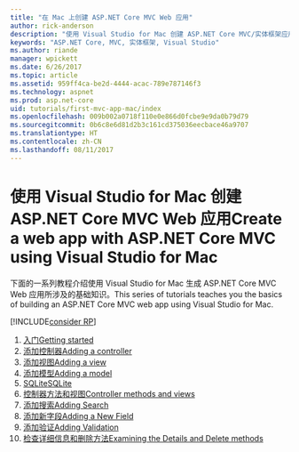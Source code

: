 ```yaml
---
title: "在 Mac 上创建 ASP.NET Core MVC Web 应用"
author: rick-anderson
description: "使用 Visual Studio for Mac 创建 ASP.NET Core MVC/实体框架应用"
keywords: "ASP.NET Core, MVC, 实体框架, Visual Studio"
ms.author: riande
manager: wpickett
ms.date: 6/26/2017
ms.topic: article
ms.assetid: 959ff4ca-be2d-4444-acac-789e787146f3
ms.technology: aspnet
ms.prod: asp.net-core
uid: tutorials/first-mvc-app-mac/index
ms.openlocfilehash: 009b002a0718f110e0e866d0fcbe9e9da0b79d79
ms.sourcegitcommit: 0b6c8e6d81d2b3c161cd375036eecbace46a9707
ms.translationtype: HT
ms.contentlocale: zh-CN
ms.lasthandoff: 08/11/2017
---
```

# <a name="create-a-web-app-with-aspnet-core-mvc-using-visual-studio-for-mac"></a><span data-ttu-id="bf8de-104">使用 Visual Studio for Mac 创建 ASP.NET Core MVC Web 应用</span><span class="sxs-lookup"><span data-stu-id="bf8de-104">Create a web app with ASP.NET Core MVC using Visual Studio for Mac</span></span>

<span data-ttu-id="bf8de-105">下面的一系列教程介绍使用 Visual Studio for Mac 生成 ASP.NET Core MVC Web 应用所涉及的基础知识。</span><span class="sxs-lookup"><span data-stu-id="bf8de-105">This series of tutorials teaches you the basics of building an ASP.NET Core MVC web app using Visual Studio for Mac.</span></span> 

[!INCLUDE[consider RP](../../includes/razor.md)]

1. [<span data-ttu-id="bf8de-106">入门</span><span class="sxs-lookup"><span data-stu-id="bf8de-106">Getting started</span></span>](start-mvc.md)
1. [<span data-ttu-id="bf8de-107">添加控制器</span><span class="sxs-lookup"><span data-stu-id="bf8de-107">Adding a controller</span></span>](adding-controller.md)
1. [<span data-ttu-id="bf8de-108">添加视图</span><span class="sxs-lookup"><span data-stu-id="bf8de-108">Adding a view</span></span>](adding-view.md)
1. [<span data-ttu-id="bf8de-109">添加模型</span><span class="sxs-lookup"><span data-stu-id="bf8de-109">Adding a model</span></span>](adding-model.md)
1. [<span data-ttu-id="bf8de-110">SQLite</span><span class="sxs-lookup"><span data-stu-id="bf8de-110">SQLite</span></span>](working-with-sql.md)
1. [<span data-ttu-id="bf8de-111">控制器方法和视图</span><span class="sxs-lookup"><span data-stu-id="bf8de-111">Controller methods and views</span></span>](controller-methods-views.md)
1. [<span data-ttu-id="bf8de-112">添加搜索</span><span class="sxs-lookup"><span data-stu-id="bf8de-112">Adding Search</span></span>](search.md)
1. [<span data-ttu-id="bf8de-113">添加新字段</span><span class="sxs-lookup"><span data-stu-id="bf8de-113">Adding a New Field</span></span>](new-field.md)
1. [<span data-ttu-id="bf8de-114">添加验证</span><span class="sxs-lookup"><span data-stu-id="bf8de-114">Adding Validation</span></span>](validation.md)
1. [<span data-ttu-id="bf8de-115">检查详细信息和删除方法</span><span class="sxs-lookup"><span data-stu-id="bf8de-115">Examining the Details and Delete methods</span></span>](xref:tutorials/first-mvc-app/details)
